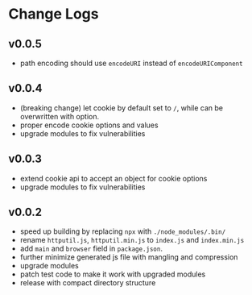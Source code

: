 # Change Logs

## v0.0.5

 - path encoding should use `encodeURI` instead of `encodeURIComponent` 


## v0.0.4

 - (breaking change) let cookie by default set to `/`, while can be overwritten with option.
 - proper encode cookie options and values
 - upgrade modules to fix vulnerabilities


## v0.0.3

 - extend cookie api to accept an object for cookie options
 - upgrade modules to fix vulnerabilities


## v0.0.2

 - speed up building by replacing `npx` with `./node_modules/.bin/`
 - rename `httputil.js`, `httputil.min.js` to `index.js` and `index.min.js`
 - add `main` and `browser` field in `package.json`.
 - further minimize generated js file with mangling and compression
 - upgrade modules
 - patch test code to make it work with upgraded modules
 - release with compact directory structure
